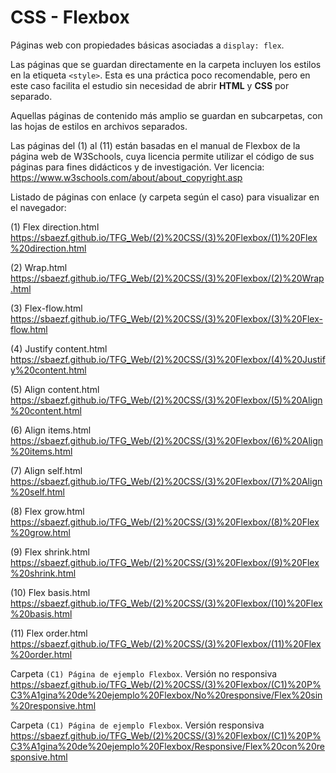 ﻿# CSS - Flexbox
Páginas web con propiedades básicas asociadas a `display: flex`.

Las páginas que se guardan directamente en la carpeta incluyen los estilos en la etiqueta `<style>`. Esta es una práctica poco recomendable, pero en este caso facilita el estudio sin necesidad de abrir **HTML** y **CSS** por separado.

Aquellas páginas de contenido más amplio se guardan en subcarpetas, con las hojas de estilos en archivos separados.

Las páginas del (1) al (11) están basadas en el manual de Flexbox de la página web de W3Schools, cuya licencia permite utilizar el código de sus páginas para fines didácticos y de investigación. Ver licencia: https://www.w3schools.com/about/about_copyright.asp

Listado de páginas con enlace (y carpeta según el caso) para visualizar en el navegador:

(1) Flex direction.html
https://sbaezf.github.io/TFG_Web/(2)%20CSS/(3)%20Flexbox/(1)%20Flex%20direction.html

(2) Wrap.html		
https://sbaezf.github.io/TFG_Web/(2)%20CSS/(3)%20Flexbox/(2)%20Wrap.html

(3) Flex-flow.html	
https://sbaezf.github.io/TFG_Web/(2)%20CSS/(3)%20Flexbox/(3)%20Flex-flow.html

(4) Justify content.html
https://sbaezf.github.io/TFG_Web/(2)%20CSS/(3)%20Flexbox/(4)%20Justify%20content.html

(5) Align content.html
https://sbaezf.github.io/TFG_Web/(2)%20CSS/(3)%20Flexbox/(5)%20Align%20content.html

(6) Align items.html
https://sbaezf.github.io/TFG_Web/(2)%20CSS/(3)%20Flexbox/(6)%20Align%20items.html

(7) Align self.html	
https://sbaezf.github.io/TFG_Web/(2)%20CSS/(3)%20Flexbox/(7)%20Align%20self.html

(8) Flex grow.html	
https://sbaezf.github.io/TFG_Web/(2)%20CSS/(3)%20Flexbox/(8)%20Flex%20grow.html

(9) Flex shrink.html
https://sbaezf.github.io/TFG_Web/(2)%20CSS/(3)%20Flexbox/(9)%20Flex%20shrink.html

(10) Flex basis.html
https://sbaezf.github.io/TFG_Web/(2)%20CSS/(3)%20Flexbox/(10)%20Flex%20basis.html

(11) Flex order.html
https://sbaezf.github.io/TFG_Web/(2)%20CSS/(3)%20Flexbox/(11)%20Flex%20order.html

Carpeta `(C1) Página de ejemplo Flexbox`. Versión no responsiva
https://sbaezf.github.io/TFG_Web/(2)%20CSS/(3)%20Flexbox/(C1)%20P%C3%A1gina%20de%20ejemplo%20Flexbox/No%20responsive/Flex%20sin%20responsive.html

Carpeta `(C1) Página de ejemplo Flexbox`. Versión responsiva
https://sbaezf.github.io/TFG_Web/(2)%20CSS/(3)%20Flexbox/(C1)%20P%C3%A1gina%20de%20ejemplo%20Flexbox/Responsive/Flex%20con%20responsive.html